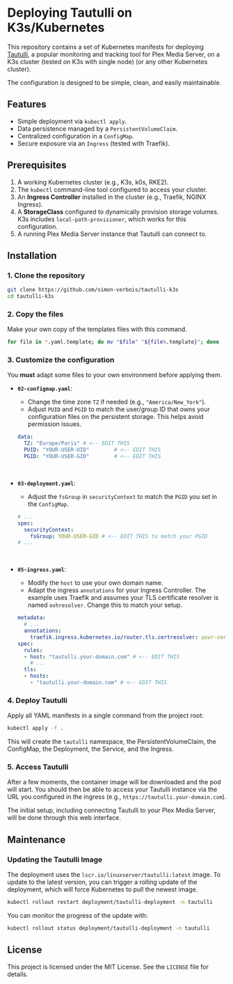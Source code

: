 # Deploying Tautulli on K3s/Kubernetes

This repository contains a set of Kubernetes manifests for deploying [Tautulli](https://tautulli.com/), a popular monitoring and tracking tool for Plex Media Server, on a K3s cluster (tested on K3s with single node) (or any other Kubernetes cluster).

The configuration is designed to be simple, clean, and easily maintainable.

## Features

- Simple deployment via `kubectl apply`.
- Data persistence managed by a `PersistentVolumeClaim`.
- Centralized configuration in a `ConfigMap`.
- Secure exposure via an `Ingress` (tested with Traefik).

## Prerequisites

1.  A working Kubernetes cluster (e.g., K3s, k0s, RKE2).
2.  The `kubectl` command-line tool configured to access your cluster.
3.  An **Ingress Controller** installed in the cluster (e.g., Traefik, NGINX Ingress).
4.  A **StorageClass** configured to dynamically provision storage volumes. K3s includes `local-path-provisioner`, which works for this configuration.
5.  A running Plex Media Server instance that Tautulli can connect to.

## Installation

### 1. Clone the repository

```bash
git clone https://github.com/simon-verbois/tautulli-k3s
cd tautulli-k3s
```

### 2. Copy the files

Make your own copy of the templates files with this command.

```bash
for file in *.yaml.template; do mv "$file" "${file%.template}"; done
```

### 3. Customize the configuration

You **must** adapt some files to your own environment before applying them.

- **`02-configmap.yaml`**:
    - Change the time zone `TZ` if needed (e.g., `"America/New_York"`).
    - Adjust `PUID` and `PGID` to match the user/group ID that owns your configuration files on the persistent storage. This helps avoid permission issues.

    ```yaml
    data:
      TZ: "Europe/Paris" # <-- EDIT THIS
      PUID: "YOUR-USER-UID"        # <-- EDIT THIS
      PGID: "YOUR-USER-GID"        # <-- EDIT THIS
    ```

<br>

- **`03-deployment.yaml`**:
    - Adjust the `fsGroup` in `securityContext` to match the `PGID` you set in the `ConfigMap`.

    ```yaml
    # ...
    spec:
      securityContext:
        fsGroup: YOUR-USER-GID # <-- EDIT THIS to match your PGID
    # ...
    ```

<br>

- **`05-ingress.yaml`**:
    - Modify the `host` to use your own domain name.
    - Adapt the ingress `annotations` for your Ingress Controller. The example uses Traefik and assumes your TLS certificate resolver is named `ovhresolver`. Change this to match your setup.

    ```yaml
    metadata:
      # ...
      annotations:
        traefik.ingress.kubernetes.io/router.tls.certresolver: your-certresolver-name # <-- EDIT THIS
    spec:
      rules:
      - host: "tautulli.your-domain.com" # <-- EDIT THIS
        # ...
      tls:
      - hosts:
        - "tautulli.your-domain.com" # <-- EDIT THIS
    ```

### 4. Deploy Tautulli

Apply all YAML manifests in a single command from the project root:

```bash
kubectl apply -f .
```

This will create the `tautulli` namespace, the PersistentVolumeClaim, the ConfigMap, the Deployment, the Service, and the Ingress.

### 5. Access Tautulli

After a few moments, the container image will be downloaded and the pod will start. You should then be able to access your Tautulli instance via the URL you configured in the ingress (e.g., `https://tautulli.your-domain.com`).

The initial setup, including connecting Tautulli to your Plex Media Server, will be done through this web interface.

## Maintenance

### Updating the Tautulli Image

The deployment uses the `lscr.io/linuxserver/tautulli:latest` image. To update to the latest version, you can trigger a rolling update of the deployment, which will force Kubernetes to pull the newest image.

```bash
kubectl rollout restart deployment/tautulli-deployment -n tautulli
```

You can monitor the progress of the update with:

```bash
kubectl rollout status deployment/tautulli-deployment -n tautulli
```

## License

This project is licensed under the MIT License. See the `LICENSE` file for details.